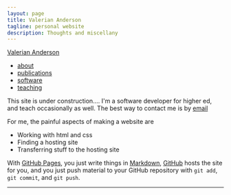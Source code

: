 ```yaml
---
layout: page
title: Valerian Anderson 
tagline: personal website
description: Thoughts and miscellany
---
```


<div class="navbar">
    <div class="navbar-inner">
	<div class="container-narrow">
	    <a class="brand" href="/">Valerian Anderson</a>
            <ul class="nav">
		<li><a href="/pages/about.html">about</a></li>
		<li><a href="/pages/pubs.html">publications</a></li>
		<li><a href="/pages/software.html">software</a></li>
		<li><a href="/pages/teaching.html">teaching</a></li>
	    </ul>
	</div>
    </div>
</div>

This site is under construction.... I'm a software developer for higher ed, and teach occasionally as well.
The best way to contact me is by [email](mailto:valeriananderson@gmail.com)

For me, the painful aspects of making a website are

*  Working with html and css
*  Finding a hosting site
*  Transferring stuff to the hosting site

With [GitHub Pages](http://pages.github.com), you just write things in
[Markdown](https://daringfireball.net/projects/markdown/),
[GitHub](http://github.com) hosts the site for you, and you just push
material to your GitHub repository with `git add`, `git commit`, and
`git push`.

---


